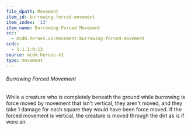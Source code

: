 ```yaml
---
file_dpath: Movement
item_id: burrowing-forced-movement
item_index: '13'
item_name: Burrowing Forced Movement
scc:
  - mcdm.heroes.v1:movement:burrowing-forced-movement
scdc:
  - 1.1.1:9:13
source: mcdm.heroes.v1
type: movement
---
```


###### Burrowing Forced Movement

While a creature who is completely beneath the ground while burrowing is force moved by movement that isn't vertical, they aren't moved, and they take 1 damage for each square they would have been force moved. If the forced movement is vertical, the creature is moved through the dirt as is if were air.
